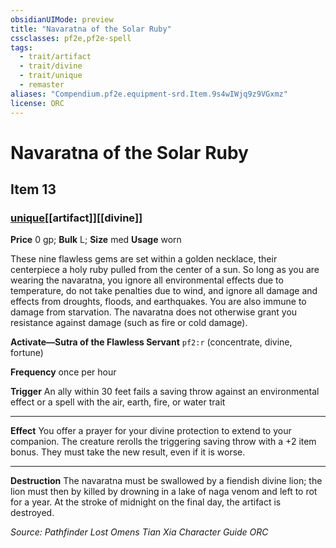 ```yaml
---
obsidianUIMode: preview
title: "Navaratna of the Solar Ruby"
cssclasses: pf2e,pf2e-spell
tags:
  - trait/artifact
  - trait/divine
  - trait/unique
  - remaster
aliases: "Compendium.pf2e.equipment-srd.Item.9s4wIWjq9z9VGxmz"
license: ORC
---
```

# Navaratna of the Solar Ruby
## Item 13
### [unique](unique "Unique Rarity Trait")[[artifact]][[divine]]


**Price** 0 gp; 
**Bulk** L; **Size** med
**Usage** worn

These nine flawless gems are set within a golden necklace, their centerpiece a holy ruby pulled from the center of a sun. So long as you are wearing the navaratna, you ignore all environmental effects due to temperature, do not take penalties due to wind, and ignore all damage and effects from droughts, floods, and earthquakes. You are also immune to damage from starvation. The navaratna does not otherwise grant you resistance against damage (such as fire or cold damage).

**Activate—Sutra of the Flawless Servant** `pf2:r` (concentrate, divine, fortune)

**Frequency** once per hour

**Trigger** An ally within 30 feet fails a saving throw against an environmental effect or a spell with the air, earth, fire, or water trait

* * *

**Effect** You offer a prayer for your divine protection to extend to your companion. The creature rerolls the triggering saving throw with a +2 item bonus. They must take the new result, even if it is worse.

* * *

**Destruction** The navaratna must be swallowed by a fiendish divine lion; the lion must then by killed by drowning in a lake of naga venom and left to rot for a year. At the stroke of midnight on the final day, the artifact is destroyed.

*Source: Pathfinder Lost Omens Tian Xia Character Guide*
*ORC*